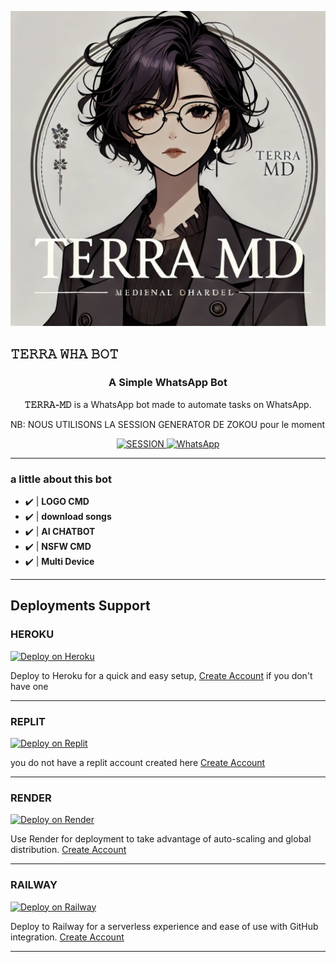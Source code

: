 <p align="center">
<img src="https://raw.githubusercontent.com/DADDY-IGWE/Terra-MD/refs/heads/main/Terra.jpg" />
</p>
<h2>𝚃𝙴𝚁𝚁𝙰 𝚆𝙷𝙰 𝙱𝙾𝚃</h2></h2>
<h3 align="center">A Simple WhatsApp Bot</h3>

<p align="center">
    <strong>𝚃𝙴𝚁𝚁𝙰-𝙼𝙳</strong> is a WhatsApp bot made to automate tasks on WhatsApp.
</p>

NB: NOUS UTILISONS LA SESSION GENERATOR DE ZOKOU pour le moment 


<p align="center">
    <a href='https://zokouscan-din3.onrender.com/' target="_blank">
        <img alt='SESSION' src='https://img.shields.io/badge/Get%20Session%20ID-100000?style=for-the-badge&logo=scan&logoColor=white&labelColor=black&color=blue'/>
    </a>
     <a href="https://chat.whatsapp.com/Bh9fNQz10JKIQq79xw0UMv">
        <img alt="WhatsApp" src="https://img.shields.io/badge/-Whatsapp%20group-green?style=for-the-badge&logo=whatsapp&logoColor=black"/>
    </a>
</p>

---

### a little about this bot
- ✔️ | **LOGO CMD** 
- ✔️ | **download songs** 
- ✔️ | **AI CHATBOT**
- ✔️ | **NSFW CMD**
- ✔️ | **Multi Device**   
---------
## Deployments Support

### HEROKU
[![Deploy on Heroku](https://img.shields.io/badge/Deploy%20on-Heroku-430098?style=for-the-badge&logo=heroku&logoColor=white)](https://www.heroku.com)

Deploy to Heroku for a quick and easy setup, [Create Account](https://signup.heroku.com/login) if you don't have one

---

### REPLIT
[![Deploy on Replit](https://img.shields.io/badge/Deploy%20on-replit-430098?style=for-the-badge&logo=heroku&logoColor=white)](https://replit.com)

you do not have a replit account created here [Create Account](https://replit.com/signup)

---

### RENDER
[![Deploy on Render](https://img.shields.io/badge/Deploy%20on-Render-003d2b?style=for-the-badge&logo=render&logoColor=white)](https://render.com)

Use Render for deployment to take advantage of auto-scaling and global distribution. [Create Account](https://render.com/)

---

### RAILWAY
[![Deploy on Railway](https://img.shields.io/badge/Deploy%20on-Railway-0B0D0E?style=for-the-badge&logo=railway&logoColor=white)](https://railway.app)


Deploy to Railway for a serverless experience and ease of use with GitHub integration. [Create Account](https://railway.app/)

---
